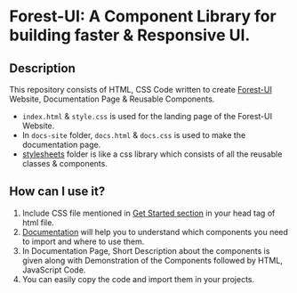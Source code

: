 # Forest-UI: A Component Library for building faster & Responsive UI.

## Description

This repository consists of HTML, CSS Code written to create [Forest-UI](https://forest-ui.netlify.app) Website, Documentation Page & Reusable Components.

- `index.html` & `style.css` is used for the landing page of the Forest-UI Website.
- In `docs-site` folder, `docs.html` & `docs.css` is used to make the documentation page.
- [stylesheets](https://github.com/kedark152/Forest-UI/tree/dev/stylesheets) folder is like a css library which consists of all the reusable classes & components.

## How can I use it?

1. Include CSS file mentioned in [Get Started section](https://forest-ui.netlify.app/#get-started) in your head tag of html file.
2. [Documentation](https://forest-ui.netlify.app/docs-site/docs.html) will help you to understand which components you need to import and where to use them.
3. In Documentation Page, Short Description about the components is given along with Demonstration of the Components followed by HTML, JavaScript Code.
4. You can easily copy the code and import them in your projects.
